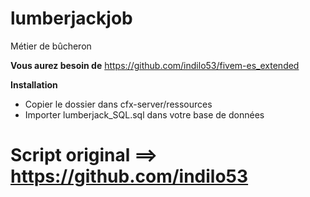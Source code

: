 # lumberjackjob
Métier de bûcheron

**Vous aurez besoin de**
https://github.com/indilo53/fivem-es_extended

**Installation**
 * Copier le dossier dans cfx-server/ressources
 * Importer lumberjack_SQL.sql dans votre base de données

# Script original ==> https://github.com/indilo53
